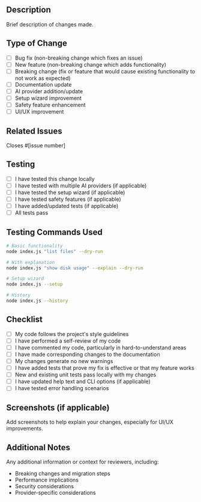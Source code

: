 ## Description
Brief description of changes made.

## Type of Change
- [ ] Bug fix (non-breaking change which fixes an issue)
- [ ] New feature (non-breaking change which adds functionality)
- [ ] Breaking change (fix or feature that would cause existing functionality to not work as expected)
- [ ] Documentation update
- [ ] AI provider addition/update
- [ ] Setup wizard improvement
- [ ] Safety feature enhancement
- [ ] UI/UX improvement

## Related Issues
Closes #[issue number]

## Testing
- [ ] I have tested this change locally
- [ ] I have tested with multiple AI providers (if applicable)
- [ ] I have tested the setup wizard (if applicable)
- [ ] I have tested safety features (if applicable)
- [ ] I have added/updated tests (if applicable)
- [ ] All tests pass

## Testing Commands Used
```bash
# Basic functionality
node index.js "list files" --dry-run

# With explanation
node index.js "show disk usage" --explain --dry-run

# Setup wizard
node index.js --setup

# History
node index.js --history
```

## Checklist
- [ ] My code follows the project's style guidelines
- [ ] I have performed a self-review of my code
- [ ] I have commented my code, particularly in hard-to-understand areas
- [ ] I have made corresponding changes to the documentation
- [ ] My changes generate no new warnings
- [ ] I have added tests that prove my fix is effective or that my feature works
- [ ] New and existing unit tests pass locally with my changes
- [ ] I have updated help text and CLI options (if applicable)
- [ ] I have tested error handling scenarios

## Screenshots (if applicable)
Add screenshots to help explain your changes, especially for UI/UX improvements.

## Additional Notes
Any additional information or context for reviewers, including:
- Breaking changes and migration steps
- Performance implications
- Security considerations
- Provider-specific considerations 